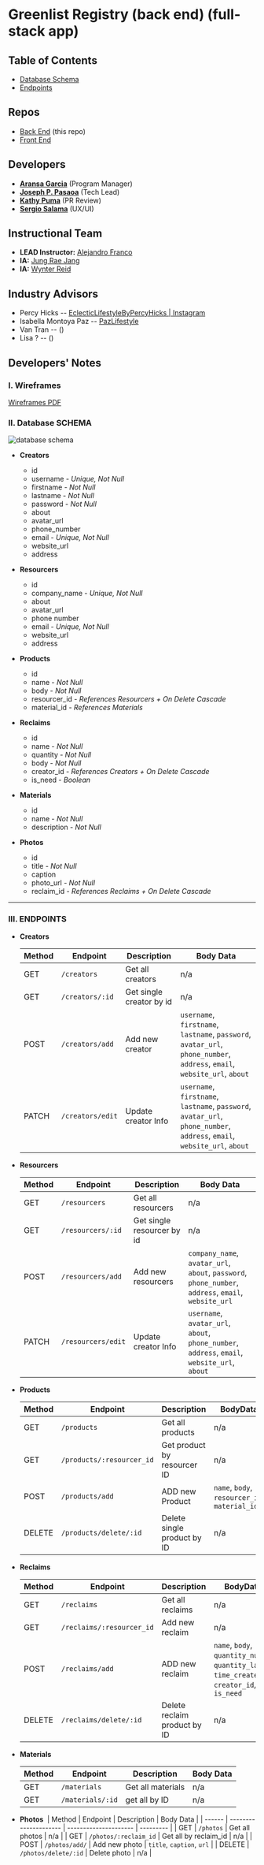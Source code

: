 # Greenlist Registry (back end) (full-stack app)

## Table of Contents

- [Database Schema](#i-database-schema)
- [Endpoints](#ii-endpoints)

## Repos

- [Back End](https://github.com/joseph-p-pasaoa/greenlistRegistry_back__Web) (this repo)
- [Front End](https://github.com/joseph-p-pasaoa/greenlistRegistry_front__Web)

## Developers

- [**Aransa Garcia**](https://github.com/aransagarcia) (Program Manager)
- [**Joseph P. Pasaoa**](https://github.com/joseph-p-pasaoa) (Tech Lead)
- [**Kathy Puma**](https://github.com/KathyPuma) (PR Review)
- [**Sergio Salama**](https://github.com/sergiocohens) (UX/UI)

## Instructional Team

- **LEAD Instructor:** [Alejandro Franco](https://github.com/alejo4373)
- **IA:** [Jung Rae Jang](https://github.com/jungraejang)
- **IA:** [Wynter Reid](https://github.com/wynterreid)

## Industry Advisors

- Percy Hicks -- [EclecticLifestyleByPercyHicks | Instagram](https://www.instagram.com/eclecticlifestylesbypercyhicks)
- Isabella Montoya Paz -- [PazLifestyle](https://www.pazlifestyle.com/)
- Van Tran -- ()
- Lisa ? -- ()

## Developers' Notes

### **I. Wireframes**

[Wireframes PDF](./readme/wireframes.pdf)

### **II. Database SCHEMA**

![database schema](./readme/database-schema.png)

  - **Creators**
    - id
    - username - _Unique, Not Null_
    - firstname - _Not Null_
    - lastname - _Not Null_
    - password - _Not Null_
    - about
    - avatar_url
    - phone_number
    - email - _Unique, Not Null_
    - website_url
    - address

  - **Resourcers**
    - id
    - company_name - _Unique, Not Null_
    - about
    - avatar_url
    - phone number
    - email - _Unique, Not Null_
    - website_url
    - address

  - **Products**
    - id
    - name - _Not Null_
    - body - _Not Null_
    - resourcer_id - _References Resourcers + On Delete Cascade_
    - material_id - _References Materials_

  - **Reclaims**
    - id
    - name - _Not Null_
    - quantity - _Not Null_
    - body - _Not Null_
    - creator_id - _References Creators + On Delete Cascade_
    - is_need - _Boolean_

  - **Materials**
    - id
    - name - _Not Null_
    - description - _Not Null_

  - **Photos**
    - id
    - title - _Not Null_
    - caption
    - photo_url - _Not Null_
    - reclaim_id - _References Reclaims + On Delete Cascade_

---

### **III. ENDPOINTS**

- **Creators**

  | Method | Endpoint        | Description              | Body Data                                                                                                         |
  | ------ | --------------- | ------------------------ | ----------------------------------------------------------------------------------------------------------------- |
  | GET    | `/creators`     | Get all creators         | n/a                                                                                                               |
  | GET    | `/creators/:id` | Get single creator by id | n/a                                                                                                               |
  | POST   | `/creators/add`    | Add new creator          | `username`, `firstname`, `lastname`, `password`, `avatar_url`, `phone_number`, `address`, `email`, `website_url`, `about` |
  | PATCH | `/creators/edit`    | Update creator Info      | `username`, `firstname`, `lastname`, `password`, `avatar_url`, `phone_number`, `address`, `email`, `website_url`, `about`  |

* **Resourcers** 

  | Method | Endpoint         | Description                | Body Data                                                                                    |
  | ------ | ---------------- | -------------------------- | -------------------------------------------------------------------------------------------- |
  | GET    | `/resourcers`     | Get all resourcers          | n/a                                                                                          |
  | GET    | `/resourcers/:id` | Get single resourcer by id | n/a                                                                                          |
  | POST   | `/resourcers/add`    | Add new resourcers          | `company_name`, `avatar_url`, `about`, `password`, `phone_number`, `address`, `email`, `website_url` |
  | PATCH | `/resourcers/edit`    | Update creator Info        | `username`, `avatar_url`, `about`, `phone_number`, `address`, `email`, `website_url`, `about`       |

- **Products**

  | Method | Endpoint                   | Description                  | BodyData                                      |
  | ------ | -------------------------- | ---------------------------- | --------------------------------------------- |
  | GET    | `/products`                | Get all products             | n/a                                           |
  | GET    | `/products/:resourcer_id` | Get product by resourcer ID | n/a                                           |
  | POST   | `/products/add`                | ADD new Product              | `name`, `body`, `resourcer_id`, `material_id` |
  | DELETE | `/products/delete/:id`            | Delete single product by ID  | n/a                                           |

- **Reclaims**

  | Method | Endpoint                   | Description                  | BodyData                                                         |
  | ------ | -------------------------- | ---------------------------- | ---------------------------------------------------------------- |
  | GET    | `/reclaims`                | Get all reclaims             | n/a                                                              |
  | GET    | `/reclaims/:resourcer_id` | Add new reclaim              | n/a                                                              |
  | POST   | `/reclaims/add`                | ADD new reclaim              | `name`, `body`, `quantity_num`, `quantity_label`, `time_created`, `creator_id`, `is_need` |
  | DELETE | `/reclaims/delete/:id`            | Delete reclaim product by ID | n/a                                                              |

* **Materials**

  | Method | Endpoint         | Description       | Body Data |
  | ------ | ---------------- | ----------------- | --------- |
  | GET    | `/materials`     | Get all materials | n/a       |
  | GET    | `/materials/:id` | get all by ID     | n/a       |

* **Photos**
​
  | Method | Endpoint              | Description           | Body Data |
  | ------ | --------------------- | --------------------- | --------- |
  | GET    | `/photos`             | Get all photos        | n/a       |
  | GET    | `/photos/:reclaim_id` | Get all by reclaim_id | n/a       |
  | POST   | `/photos/add/`        | Add new photo         | `title`, `caption`, `url`       |
  | DELETE | `/photos/delete/:id`         | Delete photo          | n/a       |

